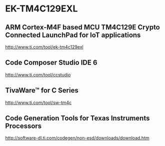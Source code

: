 # EK-TM4C129EXL

## ARM Cortex-M4F based MCU TM4C129E Crypto Connected LaunchPad for IoT applications
http://www.ti.com/tool/ek-tm4c129exl

## Code Composer Studio IDE 6 
http://www.ti.com/tool/ccstudio

## TivaWare™ for C Series
http://www.ti.com/tool/sw-tm4c

## Code Generation Tools for Texas Instruments Processors
http://software-dl.ti.com/codegen/non-esd/downloads/download.htm
